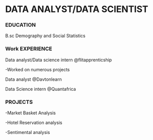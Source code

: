 # DATA ANALYST/DATA SCIENTIST

### EDUCATION
B.sc Demography and Social Statistics

### Work EXPERIENCE

Data analyst/Data science intern @flitapprenticship

-Worked on numerous projects

Data analyst @Davtonlearn

Data Science intern @Quantafrica

### PROJECTS

-Market Basket Analysis

-Hotel Reservation analysis

-Sentimental analysis

